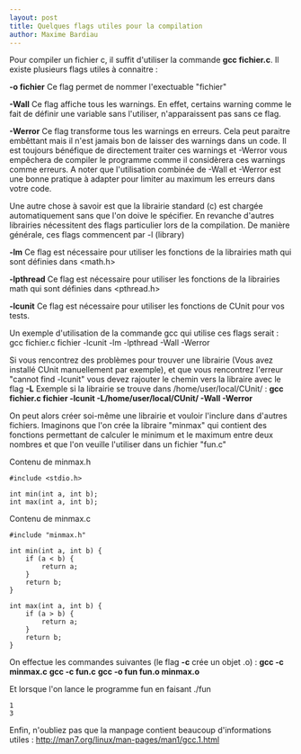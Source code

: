 ```yaml
---
layout: post
title: Quelques flags utiles pour la compilation
author: Maxime Bardiau
---
```


Pour compiler un fichier c, il suffit d'utiliser la commande **gcc fichier.c**. Il existe plusieurs flags utiles à connaitre :

**-o fichier**
Ce flag permet de nommer l'exectuable "fichier"

**-Wall**
Ce flag affiche tous les warnings. En effet, certains warning comme le fait de définir une variable sans l'utiliser, n'apparaissent pas sans ce flag.

**-Werror**
Ce flag transforme tous les warnings en erreurs. Cela peut paraitre embêttant mais il n'est jamais bon de laisser des warnings dans un code. Il est toujours bénéfique de directement traiter ces warnings et -Werror vous empêchera de compiler le programme comme il considèrera ces warnings comme erreurs. A noter que l'utilisation combinée de -Wall et -Werror est une bonne pratique à adapter pour limiter au maximum les erreurs dans votre code.

Une autre chose à savoir est que la librairie standard (c) est chargée automatiquement sans que l'on doive le spécifier. En revanche d'autres librairies nécessitent des flags particulier lors de la compilation. De manière générale, ces flags commencent par -l (library)

**-lm**
Ce flag est nécessaire pour utiliser les fonctions de la librairies math qui sont définies dans <math.h>

**-lpthread**
Ce flag est nécessaire pour utiliser les fonctions de la librairies math qui sont définies dans <pthread.h>

**-lcunit**
Ce flag est nécessaire pour utiliser les fonctions de CUnit pour vos tests.

Un exemple d'utilisation de la commande gcc qui utilise ces flags serait :
gcc fichier.c fichier -lcunit -lm -lpthread -Wall -Werror

Si vous rencontrez des problèmes pour trouver une librairie (Vous avez installé CUnit manuellement par exemple), et que vous rencontrez l'erreur "cannot find -lcunit" vous devez rajouter le chemin vers la libraire avec le flag **-L**
Exemple si la librairie se trouve dans /home/user/local/CUnit/ :
**gcc fichier.c fichier -lcunit -L/home/user/local/CUnit/ -Wall -Werror**

On peut alors créer soi-même une librairie et vouloir l'inclure dans d'autres fichiers. Imaginons que l'on crée la libraire "minmax" qui contient des fonctions permettant de calculer le minimum et le maximum entre deux nombres et que l'on veuille l'utiliser dans un fichier "fun.c"

Contenu de minmax.h

```
#include <stdio.h>

int min(int a, int b);
int max(int a, int b);
```

Contenu de minmax.c

```
#include "minmax.h"

int min(int a, int b) {
    if (a < b) {
        return a;
    }
    return b;
}

int max(int a, int b) {
    if (a > b) {
        return a;
    }
    return b;
}
```

On effectue les commandes suivantes (le flag **-c** crée un objet .o) :
**gcc -c minmax.c**
**gcc -c fun.c**
**gcc -o fun fun.o minmax.o**

Et lorsque l'on lance le programme fun en faisant ./fun

```
1
3
```

Enfin, n'oubliez pas que la manpage contient beaucoup d'informations utiles : http://man7.org/linux/man-pages/man1/gcc.1.html